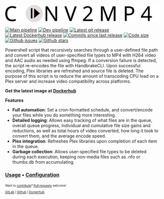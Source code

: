 ![conv2mp4](/files/listener/public/logo.svg "conv2mp4")

[![Main pipeline](https://img.shields.io/gitlab/pipeline/BrianDMG/conv2mp4/main?label=main%20pipeline&style=flat-square)](https://gitlab.com/%{project_path}/-/commits/main)
[![Dev pipeline](https://img.shields.io/gitlab/pipeline/BrianDMG/conv2mp4/development?label=development%20pipeline&style=flat-square)](https://gitlab.com/BrianDMG/conv2mp4/-/commits/development)
[![Latest git release](https://img.shields.io/github/v/release/briandmg/conv2mp4?label=Latest%20git%20release&style=flat-square)](https://gitlab.com/BrianDMG/conv2mp4/-/releases#latest)
[![Latest Dockerhub release](https://img.shields.io/docker/v/bridmg/conv2mp4?label=Latest%20Dockerhub%20release&sort=semver&style=flat-square)](https://hub.docker.com/repository/docker/bridmg/conv2mp4/tags?page=1&ordering=last_updated)
[![Commits since last release](https://img.shields.io/github/commits-since/briandmg/conv2mp4/latest/development?style=flat-square)](https://gitlab.com/BrianDMG/conv2mp4/-/commits/development)
[![Code size](https://img.shields.io/github/languages/code-size/briandmg/conv2mp4?style=flat-square)](https://gitlab.com/BrianDMG/conv2mp4)
[![Github issues](https://img.shields.io/github/issues/briandmg/conv2mp4?style=flat-square)](https://github.com/BrianDMG/conv2mp4/issues)
[![Github stars](https://img.shields.io/github/stars/briandmg/conv2mp4?style=flat-square)](https://github.com/BrianDMG/conv2mp4/stargazers)

Powershell script that recursively searches through a user-defined file path and convert all videos of user-specified file types to MP4 with H264 video and AAC audio as needed using ffmpeg. If a conversion failure is detected, the script re-encodes the file with HandbrakeCLI. Upon successful encoding, Plex libraries are refreshed and source file is deleted.  The purpose of this script is to reduce the amount of transcoding CPU load on a Plex server and increase video compatibility across platforms.

**Get the latest image at [Dockerhub](https://hub.docker.com/repository/docker/bridmg/conv2mp4)**

**Features**
- **Full automation**: Set a cron-formatted schedule, and convert/encode your files while you do something more interesting.
- **Detailed logging**: Allows easy tracking of what files are in the queue, overall queue progress, individual and cumulative file size gains and reductions, as well as total hours of video converted, how long it took to convert them, and the average encode speed.
- **Plex integration**: Refreshes Plex libraries upon completion of each item in the queue.
- **Garbage collection**: Allows user-specified file types to be deleted during each execution, keeping non-media files such as .nfo or thumbs.db from accumulating.

### [Usage](https://gitlab.com/BrianDMG/conv2mp4/-/wikis/Usage) • [Configuration](https://gitlab.com/BrianDMG/conv2mp4/-/wikis/Configuration)

<sub><sup>Want to [contribute](/docs/CONTRIBUTING.md)? [Pull requests](/docs/PULL_REQUEST_TEMPLATE.md) welcome!<br>
[GitLab](https://gitlab.com/BrianDMG/conv2mp4) | [Github](https://github.com/BrianDMG/conv2mp4) | [Dockerhub](https://hub.docker.com/repository/docker/bridmg/conv2mp4)</sub></sup>
